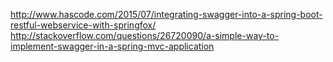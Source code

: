 http://www.hascode.com/2015/07/integrating-swagger-into-a-spring-boot-restful-webservice-with-springfox/
http://stackoverflow.com/questions/26720090/a-simple-way-to-implement-swagger-in-a-spring-mvc-application
